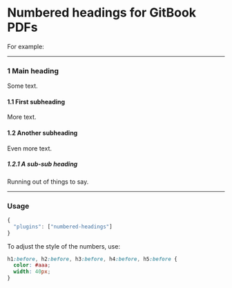 # Numbered headings for GitBook PDFs

For example:

-------

### 1 Main heading
Some text.

#### 1.1 First subheading
More text.

#### 1.2 Another subheading
Even more text.

##### 1.2.1 A sub-sub heading
Running out of things to say.

-------

### Usage

```js
{
  "plugins": ["numbered-headings"]
}
```

To adjust the style of the numbers, use:

```css
h1:before, h2:before, h3:before, h4:before, h5:before {
  color: #aaa;
  width: 40px;
}
```
